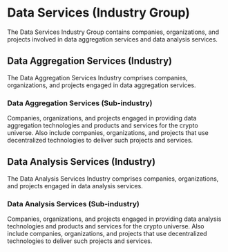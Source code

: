 # Data Services (Industry Group)

The Data Services Industry Group contains companies, organizations, and projects involved in data aggregation services and data analysis services.



## Data Aggregation Services (Industry)

The Data Aggregation Services Industry comprises companies, organizations, and projects engaged in data aggregation services.

### Data Aggregation Services (Sub-industry)

Companies, organizations, and projects engaged in providing data aggregation technologies and products and services for the crypto universe. Also include companies, organizations, and projects that use decentralized technologies to deliver such projects and services.

## Data Analysis Services (Industry)

The Data Analysis Services Industry comprises companies, organizations, and projects engaged in data analysis services.

### Data Analysis Services (Sub-industry)

Companies, organizations, and projects engaged in providing data analysis technologies and products and services for the crypto universe. Also include companies, organizations, and projects that use decentralized technologies to deliver such projects and services.
